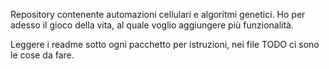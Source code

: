 Repository contenente automazioni cellulari e algoritmi genetici.
Ho per adesso il gioco della vita, al quale voglio aggiungere più funzionalità.

Leggere i readme sotto ogni pacchetto per istruzioni, nei file TODO ci sono le cose da fare.